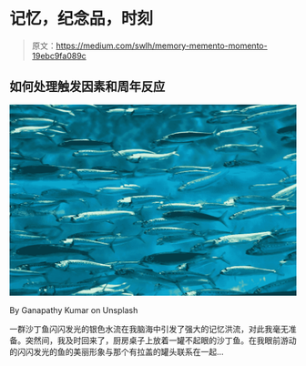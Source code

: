 # 记忆，纪念品，时刻

> 原文：<https://medium.com/swlh/memory-memento-momento-19ebc9fa089c>

## 如何处理触发因素和周年反应

![](img/082956593457a7349fec66ceb6413d59.png)

By Ganapathy Kumar on Unsplash

一群沙丁鱼闪闪发光的银色水流在我脑海中引发了强大的记忆洪流，对此我毫无准备。突然间，我及时回来了，厨房桌子上放着一罐不起眼的沙丁鱼。在我眼前游动的闪闪发光的鱼的美丽形象与那个有拉盖的罐头联系在一起…